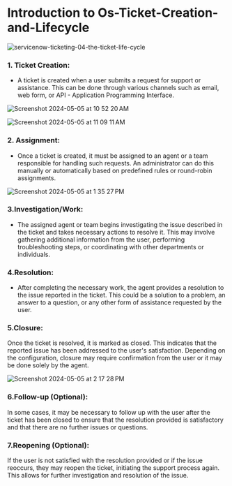 <h1>Introduction to Os-Ticket-Creation-and-Lifecycle</h1>

![servicenow-ticketing-04-the-ticket-life-cycle](https://github.com/G-Code6/osTicket-Ticket-Creation-and-Lifecycle/assets/163748328/a897236f-e9bd-4349-af14-be7a721147ff)



<h3>1. Ticket Creation:</h3> 

- A ticket is created when a user submits a request for support or assistance. This can be done through various channels such as email, web form, or API - Application Programming Interface.

![Screenshot 2024-05-05 at 10 52 20 AM](https://github.com/G-Code6/osTicket-Ticket-Creation-and-Lifecycle/assets/163748328/c7226ad1-884b-411b-96df-141b55373c4f)

![Screenshot 2024-05-05 at 11 09 11 AM](https://github.com/G-Code6/osTicket-Ticket-Creation-and-Lifecycle/assets/163748328/5e7af4c2-d18f-4016-b929-4b7b0cc41134)


<h3>2. Assignment:</h3>

- Once a ticket is created, it must be assigned to an agent or a team responsible for handling such requests. An administrator can do this manually or automatically based on predefined rules or round-robin assignments.

![Screenshot 2024-05-05 at 1 35 27 PM](https://github.com/G-Code6/osTicket-Ticket-Creation-and-Lifecycle/assets/163748328/50e0d90f-ea55-486a-9a27-5ea55d6269ee)


<h3>3.Investigation/Work:</h3>

- The assigned agent or team begins investigating the issue described in the ticket and takes necessary actions to resolve it. This may involve gathering additional information from the user, performing troubleshooting steps, or coordinating with other departments or individuals.


<h3>4.Resolution:</h3>

- After completing the necessary work, the agent provides a resolution to the issue reported in the ticket. This could be a solution to a problem, an answer to a question, or any other form of assistance requested by the user.

<h3>5.Closure:</h3>

Once the ticket is resolved, it is marked as closed. This indicates that the reported issue has been addressed to the user's satisfaction. Depending on the configuration, closure may require confirmation from the user or it may be done solely by the agent.

![Screenshot 2024-05-05 at 2 17 28 PM](https://github.com/G-Code6/osTicket-Ticket-Creation-and-Lifecycle/assets/163748328/29fc1b88-d936-49c8-b687-03996a87023e)

<h3>6.Follow-up (Optional):</h3>

In some cases, it may be necessary to follow up with the user after the ticket has been closed to ensure that the resolution provided is satisfactory and that there are no further issues or questions.

<h3>7.Reopening (Optional):</h3>

If the user is not satisfied with the resolution provided or if the issue reoccurs, they may reopen the ticket, initiating the support process again. This allows for further investigation and resolution of the issue.



